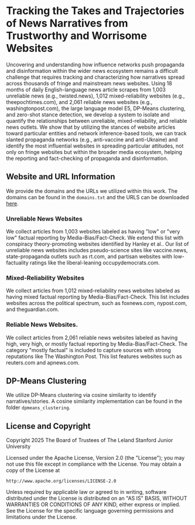 # Tracking the Takes and Trajectories of News Narratives from Trustworthy and Worrisome Websites
Uncovering and understanding how influence networks push propaganda and disinformation within the wider news ecosystem remains a difficult challenge that requires tracking and characterizing how narratives spread across thousands of fringe and mainstream news websites. Using 18 months of daily English-language news article scrapes from 1,003 unreliable news (e.g., twisted.news), 1,012 mixed-reliability websites (e.g., theepochtimes.com), and 2,061 reliable news websites (e.g., washingtonpost.com), the large language model E5, DP-Means clustering, and zero-shot stance detection, we develop a system to isolate and quantify the relationships between unreliable, mixed-reliability, and reliable news outlets. We show that by utilizing the stances of website articles toward particular entities and network inference-based tools, we can track slanted propaganda networks (e.g., anti-vaccine and anti-Ukraine) and identify the most influential websites in spreading particular attitudes, not only on fringe websites but within the broader media ecosystem, helping the reporting and fact-checking of propaganda and disinformation. 

## Website and URL Information

We provide the domains and the URLs we utilized within this work. The domains can be found in the `domains.txt` and the URLS can be downloaded [here]().

### Unreliable News Websites
We collect articles from 1,003 websites labeled as having "low" or "very low" factual reporting by Media-Bias/Fact-Check. We extend this list with conspiracy theory-promoting websites identified by Hanley et al.. Our list of unreliable news websites includes pseudo-science sites like vaccine.news, state-propaganda outlets such as rt.com, and partisan websites with low-factuality ratings like the liberal-leaning occupydemocrats.com.

### Mixed-Reliability Websites
We collect articles from 1,012 mixed-reliability news websites labeled as having mixed factual reporting by Media-Bias/Fact-Check. This list includes websites across the political spectrum, such as foxnews.com, nypost.com, and theguardian.com.
 
### Reliable News Websites.
We collect articles from 2,061 reliable news websites labeled as having high, very high, or mostly factual reporting by Media-Bias/Fact-Check. The category "mostly factual" is included to capture sources with strong reputations like The Washington Post. This list features websites such as reuters.com and apnews.com.

## DP-Means Clustering

We utilize DP-Means clustering via cosine similarity to identify narratives/stories. A cosine similarity implementation can be found in the folder `dpmeans_clustering`.


## License and Copyright

Copyright 2025 The Board of Trustees of The Leland Stanford Junior University

Licensed under the Apache License, Version 2.0 (the "License");
you may not use this file except in compliance with the License.
You may obtain a copy of the License at

    http://www.apache.org/licenses/LICENSE-2.0

Unless required by applicable law or agreed to in writing, software
distributed under the License is distributed on an "AS IS" BASIS,
WITHOUT WARRANTIES OR CONDITIONS OF ANY KIND, either express or implied.
See the License for the specific language governing permissions and
limitations under the License.


